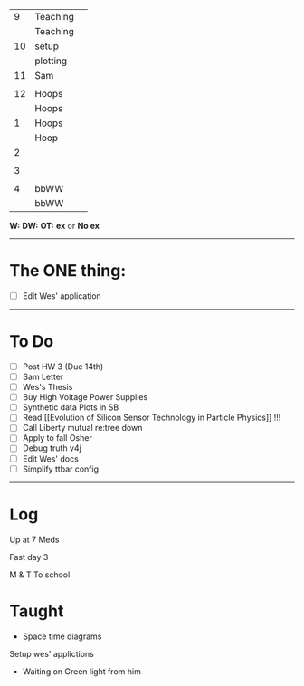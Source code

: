 
|     |          |     |
| --- | -------- | --- |
| 9   | Teaching |     |
|     | Teaching |     |
| 10  | setup    |     |
|     | plotting |     |
| 11  | Sam      |     |
|     |          |     |
| 12  | Hoops    |     |
|     | Hoops    |     |
| 1   | Hoops    |     |
|     | Hoop     |     |
| 2   |          |     |
|     |          |     |
| 3   |          |     |
|     |          |     |
| 4   | bbWW     |     |
|     | bbWW     |     |

**W:**
**DW:**
**OT:**
**ex** or **No ex**

---
# The ONE thing: 
- [ ] Edit Wes' application

---
# To Do

- [ ] Post HW 3 (Due 14th)
- [ ] Sam Letter 
- [ ]  Wes's Thesis
- [ ] Buy High Voltage Power Supplies
- [ ]  Synthetic data Plots in SB 
- [ ] Read [[Evolution of Silicon Sensor Technology in Particle Physics]] !!!
- [ ] Call Liberty mutual re:tree down
- [ ]  Apply to fall Osher
- [ ] Debug truth v4j
- [ ] Edit Wes' docs
- [ ] Simplify ttbar config

---

# Log

Up at 7 Meds 

Fast day 3

M & T To school

# Taught
- Space time diagrams

Setup wes' applictions
- Waiting on Green light from him
